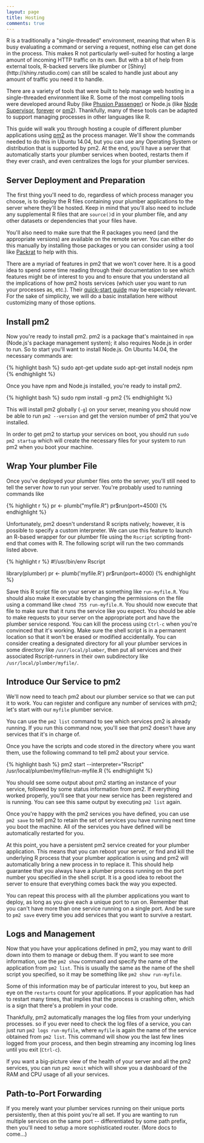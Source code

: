 ```yaml
---
layout: page
title: Hosting
comments: true
---
```


<div class="row"><div class="col-sm-8" markdown="1">
R is a traditionally a "single-threaded" environment, meaning that when R is busy evaluating a command or serving a request, nothing else can get done in the process. This makes R not particularly well-suited for hosting a large amount of incoming HTTP traffic on its own. But with a bit of help from external tools, R-backed servers like plumber or [Shiny](http://shiny.rstudio.com) can still be scaled to handle just about any amount of traffic you need it to handle.

There are a variety of tools that were built to help manage web hosting in a single-threaded environment like R. Some of the most compelling tools were developed around Ruby (like [Phusion Passenger](https://www.phusionpassenger.com/)) or Node.js (like [Node Supervisor](https://github.com/petruisfan/node-supervisor), [forever](https://github.com/foreverjs/forever) or [pm2](http://pm2.keymetrics.io/)). Thankfully, many of these tools can be adapted to support managing processes in other languages like R.

This guide will walk you through hosting a couple of different plumber applications using [pm2](http://pm2.keymetrics.io/) as the process manager. We'll show the commands needed to do this in Ubuntu 14.04, but you can use any Operating System or distribution that is supported by pm2. At the end, you'll have a server that automatically starts your plumber services when booted, restarts them if they ever crash, and even centralizes the logs for your plumber services.

## Server Deployment and Preparation

The first thing you'll need to do, regardless of which process manager you choose, is to deploy the R files containing your plumber applications to the server where they'll be hosted. Keep in mind that you'll also need to include any supplemental R files that are `source()`d in your plumber file, and any other datasets or dependencies that your files have. 

You'll also need to make sure that the R packages you need (and the appropriate versions) are available on the remote server. You can either do this manually by installing those packages or you can consider using a tool like [Packrat](https://rstudio.github.io/packrat/) to help with this.

There are a myriad of features in pm2 that we won't cover here. It is a good idea to spend some time reading through their documentation to see which features might be of interest to you and to ensure that you understand all the implications of how pm2 hosts services (which user you want to run your processes as, etc.). Their [quick-start guide](http://pm2.keymetrics.io/docs/usage/quick-start/) may be especially relevant. For the sake of simplicity, we will do a basic installation here without customizing many of those options. 

## Install pm2

Now you're ready to install pm2. pm2 is a package that's maintained in `npm` (Node.js's package management system); it also requires Node.js in order to run. So to start you'll want to install Node.js. On Ubuntu 14.04, the necessary commands are:

{% highlight bash %}
sudo apt-get update
sudo apt-get install nodejs npm
{% endhighlight %}

Once you have npm and Node.js installed, you're ready to install pm2.

{% highlight bash %}
sudo npm install -g pm2
{% endhighlight %}

This will install pm2 globally (`-g`) on your server, meaning you should now be able to run `pm2 --version` and get the version number of pm2 that you've installed.

In order to get pm2 to startup your services on boot, you should run `sudo pm2 startup` which will create the necessary files for your system to run pm2 when you boot your machine.

## Wrap Your plumber File

Once you've deployed your plumber files onto the server, you'll still need to tell the server *how* to run your server. You're probably used to running commands like

{% highlight r %}
pr <- plumb("myfile.R")
pr$run(port=4500)
{% endhighlight %}

Unfortunately, pm2 doesn't understand R scripts natively; however, it is possible to specify a custom interpreter. We can use this feature to launch an R-based wrapper for our plumber file using the `Rscript` scripting front-end that comes with R. The following script will run the two commands listed above.

{% highlight r %}
#!/usr/bin/env Rscript

library(plumber)
pr <- plumb('myfile.R')
pr$run(port=4000)
{% endhighlight %}

Save this R script file on your server as something like `run-myfile.R`. You should also make it executable by changing the permissions on the file using a command like `chmod 755 run-myfile.R`. You should now execute that file to make sure that it runs the service like you expect. You should be able to make requests to your server on the appropriate port and have the plumber service respond. You can kill the process using `Ctrl-c` when you're convinced that it's working. Make sure the shell script is in a permanent location so that it won't be erased or modified accidentally. You can consider creating a designated directory for all your plumber services in some directory like `/usr/local/plumber`, then put all services and their associated Rscript-runners in their own subdirectory like `/usr/local/plumber/myfile/`.

## Introduce Our Service to pm2

We'll now need to teach pm2 about our plumber service so that we can put it to work. You can register and configure any number of services with pm2; let's start with our `myfile` plumber service.

You can use the `pm2 list` command to see which services pm2 is already running. If you run this command now, you'll see that pm2 doesn't have any services that it's in charge of.

Once you have the scripts and code stored in the directory where you want them, use the following command to tell pm2 about your service.

{% highlight bash %}
pm2 start --interpreter="Rscript" /usr/local/plumber/myfile/run-myfile.R
{% endhighlight %}

You should see some output about pm2 starting an instance of your service, followed by some status information from pm2. If everything worked properly, you'll see that your new service has been registered and is running. You can see this same output by executing `pm2 list` again. 

Once you're happy with the pm2 services you have defined, you can use `pm2 save` to tell pm2 to retain the set of services you have running next time you boot the machine. All of the services you have defined will be automatically restarted for you.

At this point, you have a persistent pm2 service created for your plumber application. This means that you can reboot your server, or find and kill the underlying R process that your plumber application is using and pm2 will automatically bring a new process in to replace it. This should help guarantee that you always have a plumber process running on the port number you specified in the shell script. It is a good idea to reboot the server to ensure that everything comes back the way you expected.

You can repeat this process with all the plumber applications you want to deploy, as long as you give each a unique port to run on. Remember that you can't have more than one service running on a single port. And be sure to `pm2 save` every time you add services that you want to survive a restart.

## Logs and Management

Now that you have your applications defined in pm2, you may want to drill down into them to manage or debug them. If you want to see more information, use the `pm2 show` command and specify the name of the application from `pm2 list`. This is usually the same as the name of the shell script you specified, so it may be something like `pm2 show run-myfile`. 

Some of this information may be of particular interest to you, but keep an eye on the `restarts` count for your applications. If your application has had to restart many times, that implies that the process is crashing often, which is a sign that there's a problem in your code.

Thankfully, pm2 automatically manages the log files from your underlying processes. so if you ever need to check the log files of a service, you can just run `pm2 logs run-myfile`, where `myfile` is again the name of the service obtained from `pm2 list`. This command will show you the last few lines logged from your process, and then begin streaming any incoming log lines until you exit (`Ctrl-c`). 

If you want a big-picture view of the health of your server and all the pm2 services, you can run `pm2 monit` which will show you a dashboard of the RAM and CPU usage of all your services.

## Path-to-Port Forwarding

If you merely want your plumber services running on their unique ports persistently, then at this point you're all set. If you are wanting to run multiple services on the same port -- differentiated by some path prefix, then you'll need to setup a more sophisticated router. (More docs to come...)
</div></div>
